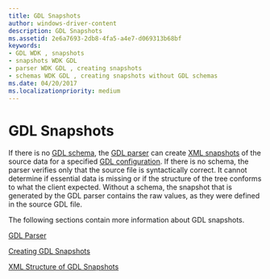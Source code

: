 ```yaml
---
title: GDL Snapshots
author: windows-driver-content
description: GDL Snapshots
ms.assetid: 2e6a7693-2db8-4fa5-a4e7-d069313b68bf
keywords:
- GDL WDK , snapshots
- snapshots WDK GDL
- parser WDK GDL , creating snapshots
- schemas WDK GDL , creating snapshots without GDL schemas
ms.date: 04/20/2017
ms.localizationpriority: medium
---
```


# GDL Snapshots


If there is no [GDL schema](gdl-schemas.md), the [GDL parser](gdl-parser.md) can create [XML snapshots](xml-structure-of-gdl-snapshots.md) of the source data for a specified [GDL configuration](gdl-configurations.md). If there is no schema, the parser verifies only that the source file is syntactically correct. It cannot determine if essential data is missing or if the structure of the tree conforms to what the client expected. Without a schema, the snapshot that is generated by the GDL parser contains the raw values, as they were defined in the source GDL file.

The following sections contain more information about GDL snapshots.

[GDL Parser](gdl-parser.md)

[Creating GDL Snapshots](creating-gdl-snapshots.md)

[XML Structure of GDL Snapshots](xml-structure-of-gdl-snapshots.md)

 

 




